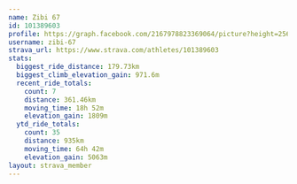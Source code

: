 ```yaml
---
name: Zibi 67
id: 101389603
profile: https://graph.facebook.com/2167978823369064/picture?height=256&width=256
username: zibi-67
strava_url: https://www.strava.com/athletes/101389603
stats:
  biggest_ride_distance: 179.73km
  biggest_climb_elevation_gain: 971.6m
  recent_ride_totals:
    count: 7
    distance: 361.46km
    moving_time: 18h 52m
    elevation_gain: 1809m
  ytd_ride_totals:
    count: 35
    distance: 935km
    moving_time: 64h 42m
    elevation_gain: 5063m
layout: strava_member
--- 
```

